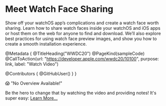 # Meet Watch Face Sharing

Show off your watchOS app’s complications and create a watch face worth sharing. Learn how to share watch faces inside your watchOS and iOS apps or host them on the web for anyone to find and download. We’ll also explore best practices for using watch face preview images, and show you how to create a smooth installation experience.

@Metadata {
   @TitleHeading("WWDC20")
   @PageKind(sampleCode)
   @CallToAction(url: "https://developer.apple.com/wwdc20/10100", purpose: link, label: "Watch Video")

   @Contributors {
      @GitHubUser(<replace this with your GitHub handle>)
   }
}

😱 "No Overview Available!"

Be the hero to change that by watching the video and providing notes! It's super easy:
 [Learn More…](https://wwdcnotes.github.io/WWDCNotes/documentation/wwdcnotes/contributing)
